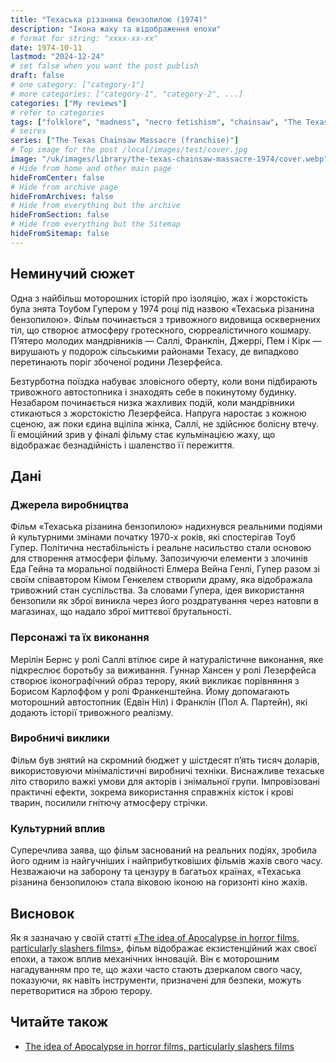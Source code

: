 ```yaml
---
title: "Техаська різанина бензопилою (1974)"
description: "Ікона жаху та відображення епохи"
# format for string: "xxxx-xx-xx"
date: 1974-10-11
lastmod: "2024-12-24"
# set false when you want the post publish
draft: false
# one category: ["category-1"]
# more categories: ["category-1", "category-2", ...]
categories: ["My reviews"]
# refer to categories
tags: ["folklore", "madness", "necro fetishism", "chainsaw", "The Texas Chain Saw Massacre"]
# seires
series: ["The Texas Chainsaw Massacre (franchise)"]
# Top image for the post /local/images/test/cover.jpg
image: "/uk/images/library/the-texas-chainsaw-massacre-1974/cover.webp"
# Hide from home and other main page
hideFromCenter: false
# Hide from archive page
hideFromArchives: false
# Hide from everything but the archive
hideFromSection: false
# Hide from everything but the Sitemap
hideFromSitemap: false
---
```

## Неминучий сюжет

Одна з найбільш моторошних історій про ізоляцію, жах і жорстокість була знята Тоубом Гупером у 1974 році під назвою «Техаська різанина бензопилою». Фільм починається з тривожного видовища осквернених тіл, що створює атмосферу гротескного, сюрреалістичного кошмару. П’ятеро молодих мандрівників — Саллі, Франклін, Джеррі, Пем і Кірк — вирушають у подорож сільськими районами Техасу, де випадково перетинають поріг збоченої родини Лезерфейса.

Безтурботна поїздка набуває зловісного оберту, коли вони підбирають тривожного автостопника і знаходять себе в покинутому будинку. Незабаром починається низка жахливих подій, коли мандрівники стикаються з жорстокістю Лезерфейса. Напруга наростає з кожною сценою, аж поки єдина вціліла жінка, Саллі, не здійснює болісну втечу. Її емоційний зрив у фіналі фільму стає кульмінацією жаху, що відображає безнадійність і шаленство її пережиття.

## Дані

### Джерела виробництва

Фільм «Техаська різанина бензопилою» надихнувся реальними подіями й культурними змінами початку 1970-х років, які спостерігав Тоуб Гупер. Політична нестабільність і реальне насильство стали основою для створення атмосфери фільму. Запозичуючи елементи з злочинів Еда Гейна та моральної подвійності Елмера Вейна Генлі, Гупер разом зі своїм співавтором Кімом Генкелем створили драму, яка відображала тривожний стан суспільства. За словами Гупера, ідея використання бензопили як зброї виникла через його роздратування через натовпи в магазинах, що надало зброї миттєвої брутальності.

### Персонажі та їх виконання

Мерілін Бернс у ролі Саллі втілює сире й натуралістичне виконання, яке підкреслює боротьбу за виживання. Гуннар Хансен у ролі Лезерфейса створює іконографічний образ терору, який викликає порівняння з Борисом Карлоффом у ролі Франкенштейна. Йому допомагають моторошний автостопник (Едвін Ніл) і Франклін (Пол А. Партейн), які додають історії тривожного реалізму.

### Виробничі виклики

Фільм був знятий на скромний бюджет у шістдесят п’ять тисяч доларів, використовуючи мінімалістичні виробничі техніки. Виснажливе техаське літо створило важкі умови для акторів і знімальної групи. Імпровізовані практичні ефекти, зокрема використання справжніх кісток і крові тварин, посилили гнітючу атмосферу стрічки.

### Культурний вплив

Суперечлива заява, що фільм заснований на реальних подіях, зробила його одним із найгучніших і найприбутковіших фільмів жахів свого часу. Незважаючи на заборону та цензуру в багатьох країнах, «Техаська різанина бензопилою» стала віковою іконою на горизонті кіно жахів.

## Висновок

Як я зазначаю у своїй статті <a href="/uk/articles/the-idea-of-apocalypse-in-horror-films-particularly-slashers-films/" target="_blank">«The idea of Apocalypse in horror films, particularly slashers films»</a>, фільм відображає екзистенційний жах своєї епохи, а також вплив механічних інновацій. Він є моторошним нагадуванням про те, що жахи часто стають дзеркалом свого часу, показуючи, як навіть інструменти, призначені для безпеки, можуть перетворитися на зброю терору.

## Читайте також

<ul>
	<li><a href="/uk/articles/the-idea-of-apocalypse-in-horror-films-particularly-slashers-films/" target="_blank">
		The idea of Apocalypse in horror films, particularly slashers films
	</a></li>
</ul>